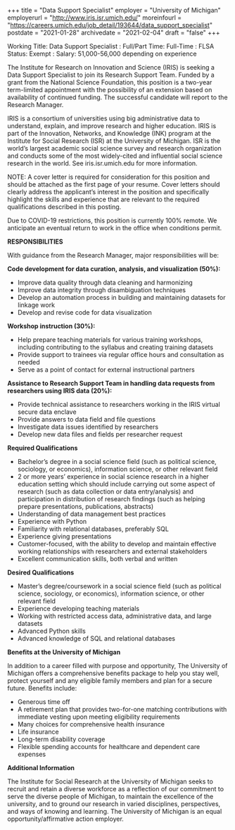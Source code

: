 +++
title = "Data Support Specialist"
employer = "University of Michigan"
employerurl = "http://www.iris.isr.umich.edu/"
moreinfourl = "https://careers.umich.edu/job_detail/193644/data_support_specialist"
postdate = "2021-01-28"
archivedate = "2021-02-04"
draft = "false"
+++

Working Title: Data Support Specialist
: Full/Part Time: Full-Time
: FLSA Status: Exempt
: Salary: 51,000-56,000 depending on experience

The Institute for Research on Innovation and Science (IRIS) is seeking a Data Support Specialist to join its Research Support Team. Funded by a grant from the National Science Foundation, this position is a two-year term-limited appointment with the possibility of an extension based on availability of continued funding. The successful candidate will report to the Research Manager.

IRIS is a consortium of universities using big administrative data to understand, explain, and improve research and higher education. IRIS is part of the Innovation, Networks, and Knowledge (INK) program at the Institute for Social Research (ISR) at the University of Michigan. ISR is the world’s largest academic social science survey and research organization and conducts some of the most widely-cited and influential social science research in the world. See iris.isr.umich.edu for more information.

NOTE: A cover letter is required for consideration for this position and should be attached as the first page of your resume. Cover letters should clearly address the applicant’s interest in the position and specifically highlight the skills and experience that are relevant to the required qualifications described in this posting.

Due to COVID-19 restrictions, this position is currently 100% remote. We anticipate an eventual return to work in the office when conditions permit. 

**RESPONSIBILITIES**

With guidance from the Research Manager, major responsibilities will be:

**Code development for data curation, analysis, and visualization (50%):**

- Improve data quality through data cleaning and harmonizing
- Improve data integrity through disambiguation techniques
- Develop an automation process in building and maintaining datasets for linkage work
- Develop and revise code for data visualization 

**Workshop instruction (30%):**

- Help prepare teaching materials for various training workshops, including contributing to the syllabus and creating training datasets
- Provide support to trainees via regular office hours and consultation as needed
- Serve as a point of contact for external instructional partners

**Assistance to Research Support Team in handling data requests from researchers using IRIS data (20%):**

- Provide technical assistance to researchers working in the IRIS virtual secure data enclave
- Provide answers to data field and file questions 
- Investigate data issues identified by researchers
- Develop new data files and fields per researcher request
 
**Required Qualifications**

- Bachelor’s degree in a social science field (such as political science, sociology, or economics), information science, or other relevant field 
- 2 or more years’ experience in social science research in a higher education setting which should include carrying out some aspect of research (such as data collection or data entry/analysis) and participation in distribution of research findings (such as helping prepare presentations, publications, abstracts) 
- Understanding of data management best practices
- Experience with Python
- Familiarity with relational databases, preferably SQL 
- Experience giving presentations
- Customer-focused, with the ability to develop and maintain effective working relationships with researchers and external stakeholders
- Excellent communication skills, both verbal and written
 
**Desired Qualifications**

- Master’s degree/coursework in a social science field (such as political science, sociology, or economics), information science, or other relevant field
- Experience developing teaching materials
- Working with restricted access data, administrative data, and large datasets
- Advanced Python skills
- Advanced knowledge of SQL and relational databases

 **Benefits at the University of Michigan**

In addition to a career filled with purpose and opportunity, The University of Michigan offers a comprehensive benefits package to help you stay well, protect yourself and any eligible family members and plan for a secure future. Benefits include:

- Generous time off
- A retirement plan that provides two-for-one matching contributions with immediate vesting upon meeting eligibility requirements
- Many choices for comprehensive health insurance
- Life insurance
- Long-term disability coverage
- Flexible spending accounts for healthcare and dependent care expenses

**Additional Information**

The Institute for Social Research at the University of Michigan seeks to recruit and retain a diverse workforce as a reflection of our commitment to serve the diverse people of Michigan, to maintain the excellence of the university, and to ground our research in varied disciplines, perspectives, and ways of knowing and learning. The University of Michigan is an equal opportunity/affirmative action employer.